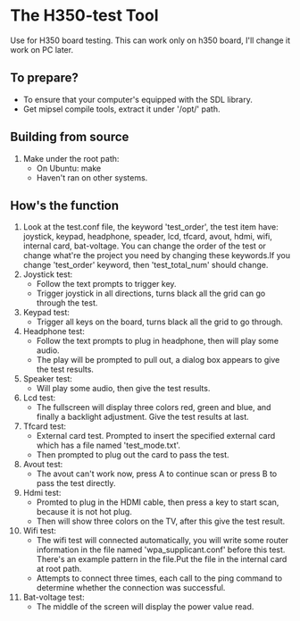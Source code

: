 # The H350-test Tool #

Use for H350 board testing. This can work only on h350 board, I'll change it work on PC later.


## To prepare? ##

* To ensure that your computer's equipped with the SDL library.
* Get mipsel compile tools, extract it under '/opt/' path.


## Building from source ##

1. Make under the root path:
    * On Ubuntu: make
    * Haven't ran on other systems.


## How's the function ##

1. Look at the test.conf file, the keyword 'test\_order', the test item have: joystick, keypad, headphone, speader, lcd, tfcard, avout, hdmi, wifi, internal card, bat-voltage. You can change the order of the test or change what're the project you need by changing these keywords.If you change 'test\_order' keyword, then 'test\_total\_num' should change.
2. Joystick test:
    * Follow the text prompts to trigger key.
    * Trigger joystick in all directions, turns black all the grid can go through the test.
3. Keypad test:
    * Trigger all keys on the board, turns black all the grid to go through.
4. Headphone test:
    * Follow the text prompts to plug in headphone, then will play some audio.
    * The play will be prompted to pull out, a dialog box appears to give the test results.
5. Speaker test:
    * Will play some audio, then give the test results. 
6. Lcd test:
    * The fullscreen will display three colors red, green and blue, and finally a backlight adjustment. Give the test results at last.
7. Tfcard test:
    * External card test. Prompted to insert the specified external card which has a file named 'test\_mode.txt'.
    * Then prompted to plug out the card to pass the test.
8. Avout test:
    * The avout can't work now, press A to continue scan or press B to pass the test directly.
9. Hdmi test:
    * Promted to plug in the HDMI cable, then press a key to start scan, because it is not hot plug.
    * Then will show three colors on the TV, after this give the test result.
10. Wifi test:
    * The wifi test will connected automatically, you will write some router information in the file named 'wpa\_supplicant.conf' before this test. There's an example pattern in the file.Put the file in the internal card at root path.
    * Attempts to connect three times, each call to the ping command to determine whether the connection was successful.
11. Bat-voltage test:
    * The middle of the screen will display the power value read. 
